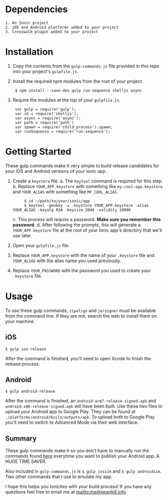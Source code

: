 # Dependencies

	1. An Ionic project
	2. iOS and Android platforms added to your project
	3. Crosswalk plugin added to your project 

# Installation

1. Copy the contents from the `gulp-commands.js` file provided in this repo into your project's `gulpfile.js`.
2. Install the required npm modules from the root of your project.

		$ npm install --save-dev gulp run-sequence shelljs async
	
3. Require the modules at the top of your `gulpfile.js`.

		var gulp = require('gulp');
		var sh = require('shelljs');
		var async = require('async');
		var path = require('path')
		var spawn = require('child_process').spawn;
		var runSequence = require('run-sequence');

# Getting Started

These gulp commands make it very simple to build release candidates for your iOS and Android versions of your Ionic app. 

1. Create a `keystore` file. 
	a. The `keytool` command is required for this step.
	b. Replace `YOUR_APP.keystore` with something like `my-cool-app.keystore` and `YOUR_ALIAS` with something like `MY_COOL_ALIAS`. 

			$ cd ~/path/to/your/ionic/app
			$ keytool -genkey -v -keystore YOUR_APP.keystore -alias YOUR_ALIAS -keyalg RSA -keysize 2048 -validity 10000

	c. This process will require a password. **Make sure you remember this password.** 
	d. After following the prompts, this will generate a `YOUR_APP.keystore` file at the root of your Ionic app's directory that we'll use later.

2. Open your `gulpfile.js` file.
3. Replace `YOUR_APP.keystore` with the name of your `.keystore` file and `YOUR_ALIAS` with the alias name you used previously. 
3. Replace `YOUR_PASSWORD` with the password you used to create your `.keystore` file.

# Usage

To use these gulp commands, `zipalign` and `jarsigner` must be available from the command line. If they are not, search the web to install them on your machine.

## iOS

	$ gulp ios-release
	
After the command is finished, you'll need to open Xcode to finish the release process.

## Android
	
	$ gulp android-release
	
After the command is finished, an `android-arm7-release-signed.apk` and `android-x86-release-signed.apk` will have been built. Use these two files to upload your Android app to Google Play. They can be found at `./platforms/android/build/outputs/apk`. To upload both to Google Play you'll need to switch to Advanced Mode via their web interface.

## Summary

These gulp commands make it so you don't have to manually run the commands found [here](http://ionicframework.com/docs/guide/publishing.html) everytime you want to publish your Android app. A HUGE TIME SAVER.

Also included in `gulp-commands.js` is `$ gulp iossim` and `$ gulp androidsim`. Two other commands that I use to emulate my app.

I hope this helps you Ionicites with your build process! If you have any questions feel free to email me at <mailto:me@seanhill.info>.



